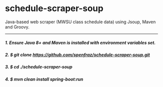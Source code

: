 # schedule-scraper-soup
Java-based web scraper (MWSU class schedule data) using Jsoup, Maven and Groovy.

----

##### 1. Ensure Java 8+ and Maven is installed with environment variables set.
##### 2. $ git clone https://github.com/spenfraz/schedule-scraper-soup.git
##### 3. $ cd ./schedule-scraper-soup
##### 4. $ mvn clean install spring-boot:run
